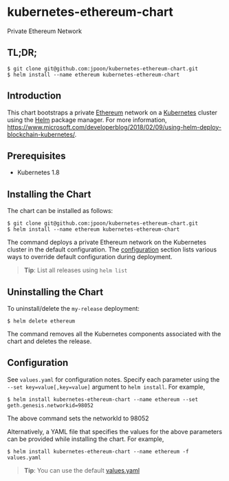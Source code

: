 # kubernetes-ethereum-chart

Private Ethereum Network

## TL;DR;

```console
$ git clone git@github.com:jpoon/kubernetes-ethereum-chart.git
$ helm install --name ethereum kubernetes-ethereum-chart
```

## Introduction

This chart bootstraps a private [Ethereum](https://www.ethereum.org/) network on a [Kubernetes](http://kubernetes.io) cluster using the [Helm](https://helm.sh) package manager. For more information, https://www.microsoft.com/developerblog/2018/02/09/using-helm-deploy-blockchain-kubernetes/.

## Prerequisites

* Kubernetes 1.8

## Installing the Chart

The chart can be installed as follows:

```console
$ git clone git@github.com:jpoon/kubernetes-ethereum-chart.git
$ helm install --name ethereum kubernetes-ethereum-chart
```

The command deploys a private Ethereum network on the Kubernetes cluster in the default configuration. The [configuration](#configuration) section lists various ways to override default configuration during deployment.

> **Tip**: List all releases using `helm list`

## Uninstalling the Chart

To uninstall/delete the `my-release` deployment:

```console
$ helm delete ethereum
```

The command removes all the Kubernetes components associated with the chart and deletes the release.

## Configuration

See `values.yaml` for configuration notes. Specify each parameter using the `--set key=value[,key=value]` argument to `helm install`. For example,

```console
$ helm install kubernetes-ethereum-chart --name ethereum --set geth.genesis.networkid=98052 
```

The above command sets the networkId to 98052

Alternatively, a YAML file that specifies the values for the above parameters can be provided while installing the chart. For example,

```console
$ helm install kubernetes-ethereum-chart --name ethereum -f values.yaml 
```

> **Tip**: You can use the default [values.yaml](values.yaml)
